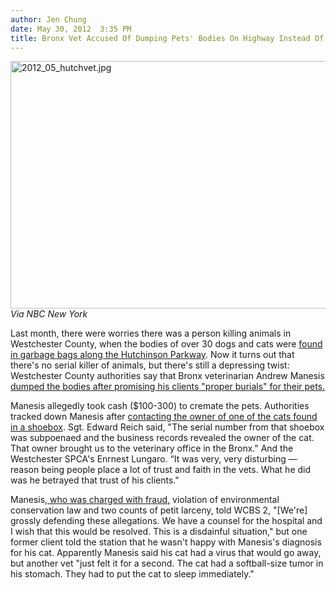 ```yaml
---
author: Jen Chung
date: May 30, 2012  3:35 PM
title: Bronx Vet Accused Of Dumping Pets' Bodies On Highway Instead Of Cremating Them
---
```


<p><span class="mt-enclosure mt-enclosure-image" style="display: inline;"> </span></p><div class="image-none"> <img alt="2012_05_hutchvet.jpg" src="https://web.archive.org/web/20120603070920im_/http://gothamist.com/attachments/jen/2012_05_hutchvet.jpg" width="640" height="396"> <br> <i> Via NBC New York</i></div> <p></p>

<p>Last month, there were worries there was a person killing animals in Westchester County, when the bodies of over 30 dogs and cats were <a href="https://web.archive.org/web/20120603070920/ttp://gothamist.com/2012/04/06/is_there_a_serial_animal_killer_on.php">found in garbage bags along the Hutchinson Parkway</a>. Now it turns out that there&apos;s no serial killer of animals, but there&apos;s still a depressing twist: Westchester County authorities say that Bronx veterinarian Andrew Manesis<a href="https://web.archive.org/web/20120603070920/http://www.nbcnewyork.com/news/local/Animals-Hutchinson-River-Parkway-Veterinarian-Arrest-155413865.html"> dumped the bodies after promising his clients &quot;proper burials&quot; for their pets.</a></p>

<p>Manesis allegedly took cash ($100-300) to cremate the pets.  Authorities tracked down Manesis after <a href="https://web.archive.org/web/20120603070920/http://newyork.cbslocal.com/2012/05/29/bronx-vet-accused-of-promising-to-have-pets-cremated-dumping-them-instead/">contacting the owner of one of the cats found in a shoebox</a>. Sgt. Edward Reich said, &quot;The serial number from that shoebox was subpoenaed and the business records revealed the owner of the cat. That owner brought us to the veterinary office in the Bronx.&quot;  And the Westchester SPCA&apos;s  Enrnest Lungaro.  &#x201C;It was very, very disturbing &#x2014; reason being people place a lot of trust and faith in the vets. What he did was he betrayed that trust of his clients.&quot;</p>

<p>Manesis,<a href="https://web.archive.org/web/20120603070920/http://www.nydailynews.com/new-york/bronx/bronx-veterinarian-busted-dumping-dead-pets-hutchinson-river-parkway-westchester-article-1.1086324?localLinksEnabled=false"> who was charged with fraud,</a> violation of environmental conservation law and two counts of petit larceny,  told WCBS 2, &quot;[We&apos;re] grossly defending these allegations. We have a counsel for the hospital and I wish that this would be resolved. This is a disdainful situation,&quot; but one former client told the station that he wasn&apos;t happy with Manesis&apos;s diagnosis for his cat.  Apparently Manesis said his cat had a virus that would go away, but another vet &quot;just felt it for a second. The cat had a softball-size tumor in his stomach. They had to put the cat to sleep immediately.&quot;</p>